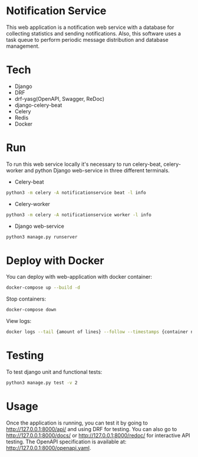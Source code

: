 # Notification Service
This web application is a notification web service with a database for collecting statistics and sending notifications. Also, this software uses a task queue to perform periodic message distribution and database management.
# Tech
- Django
- DRF
- drf-yasg(OpenAPI, Swagger, ReDoc)
- django-celery-beat
- Celery
- Redis
- Docker

# Run
To run this web service locally it's necessary to run celery-beat, celery-worker and python Django web-service in three different terminals.
- Celery-beat
```bash
python3 -m celery -A notificationservice beat -l info
```
- Celery-worker
```bash
python3 -m celery -A notificationservice worker -l info
```
- Django web-service
```bash
python3 manage.py runserver
```
# Deploy with Docker
You can deploy with web-application with docker container:
```bash
docker-compose up --build -d
```
Stop containers:
```bash
docker-compose down
```
View logs:
```bash
docker logs --tail {amount of lines} --follow --timestamps {container name}
```
# Testing
To test django unit and functional tests:
```bash
python3 manage.py test -v 2
```
# Usage 

Once the application is running, you can test it by going to http://127.0.0.1:8000/api/ and using DRF for testing. You can also go to http://127.0.0.1:8000/docs/ or http://127.0.0.1:8000/redoc/ for interactive API testing. The OpenAPI specification is available at: http://127.0.0.1:8000/openapi.yaml.
